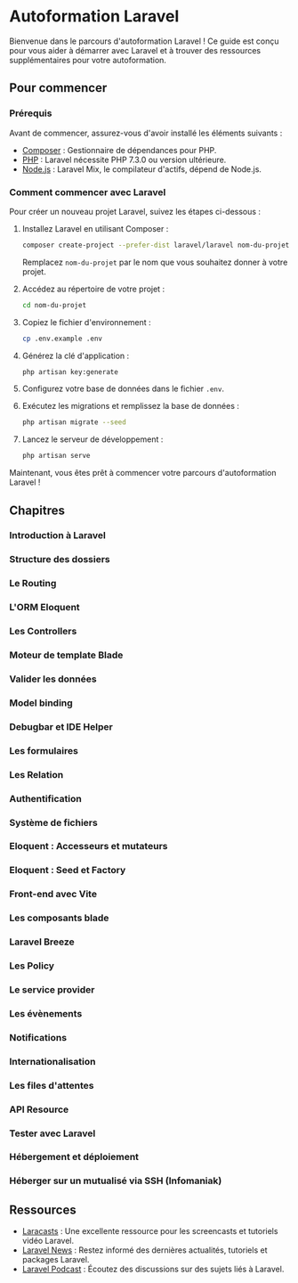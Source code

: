 # Autoformation Laravel

Bienvenue dans le parcours d'autoformation Laravel ! Ce guide est conçu pour vous aider à démarrer avec Laravel et à trouver des ressources supplémentaires pour votre autoformation.

## Pour commencer

### Prérequis

Avant de commencer, assurez-vous d'avoir installé les éléments suivants :

- [Composer](https://getcomposer.org/) : Gestionnaire de dépendances pour PHP.
- [PHP](https://www.php.net/) : Laravel nécessite PHP 7.3.0 ou version ultérieure.
- [Node.js](https://nodejs.org/) : Laravel Mix, le compilateur d'actifs, dépend de Node.js.

### Comment commencer avec Laravel

Pour créer un nouveau projet Laravel, suivez les étapes ci-dessous :

1. Installez Laravel en utilisant Composer :

    ```bash
    composer create-project --prefer-dist laravel/laravel nom-du-projet
    ```

    Remplacez `nom-du-projet` par le nom que vous souhaitez donner à votre projet.

2. Accédez au répertoire de votre projet :

    ```bash
    cd nom-du-projet
    ```

3. Copiez le fichier d'environnement :

    ```bash
    cp .env.example .env
    ```

4. Générez la clé d'application :

    ```bash
    php artisan key:generate
    ```

5. Configurez votre base de données dans le fichier `.env`.

6. Exécutez les migrations et remplissez la base de données :

    ```bash
    php artisan migrate --seed
    ```

7. Lancez le serveur de développement :

    ```bash
    php artisan serve
    ```
Maintenant, vous êtes prêt à commencer votre parcours d'autoformation Laravel !

## Chapitres

### Introduction à Laravel

### Structure des dossiers

### Le Routing

### L'ORM Eloquent

### Les Controllers

### Moteur de template Blade

### Valider les données

### Model binding

### Debugbar et IDE Helper

### Les formulaires

### Les Relation

### Authentification

### Système de fichiers

### Eloquent : Accesseurs et mutateurs

### Eloquent : Seed et Factory

### Front-end avec Vite

### Les composants blade

### Laravel Breeze

### Les Policy

### Le service provider

### Les évènements

### Notifications

### Internationalisation

### Les files d'attentes

### API Resource

### Tester avec Laravel

### Hébergement et déploiement

### Héberger sur un mutualisé via SSH (Infomaniak)

## Ressources 

- [Laracasts](https://laracasts.com/series/laravel-8-from-scratch) : Une excellente ressource pour les screencasts et tutoriels vidéo Laravel.
- [Laravel News](https://laravel-news.com/) : Restez informé des dernières actualités, tutoriels et packages Laravel.
- [Laravel Podcast](https://www.laravelpodcast.com/) : Écoutez des discussions sur des sujets liés à Laravel.

